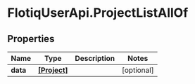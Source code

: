 # FlotiqUserApi.ProjectListAllOf

## Properties

Name | Type | Description | Notes
------------ | ------------- | ------------- | -------------
**data** | [**[Project]**](Project.md) |  | [optional] 


